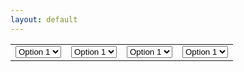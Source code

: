 ```yaml
---
layout: default
---
```

<!DOCTYPE html>
<html>
<head>
<style>
.center-form {
  display: flex;
  justify-content: center;
  align-items: center;
  height: 100vh; /* Full viewport height */
}
</style>
</head>
<body>
<form>
    <link rel="stylesheet" href="styles.css">
    <div class="center">
        <table>
            <tr>
                <td>
                    <select>
                        <option value="1">Option 1</option>
                        <option value="2">Option 2</option>
                        <option value="3">Option 3</option>
                        <option value="4">Option 4</option>
                    </select>
                </td>
                <td>
                    <select>
                        <option value="1">Option 1</option>
                        <option value="2">Option 2</option>
                        <option value="3">Option 3</option>
                        <option value="4">Option 4</option>
                    </select>
                </td>
                <td>
                    <select>
                        <option value="1">Option 1</option>
                        <option value="2">Option 2</option>
                        <option value="3">Option 3</option>
                        <option value="4">Option 4</option>
                    </select>
                </td>
                <td>
                    <select>
                        <option value="1">Option 1</option>
                        <option value="2">Option 2</option>
                        <option value="3">Option 3</option>
                        <option value="4">Option 4</option>
                    </select>
                </td>
            </tr>
        </table>
    </div> 
    </form>

</body>
</html>